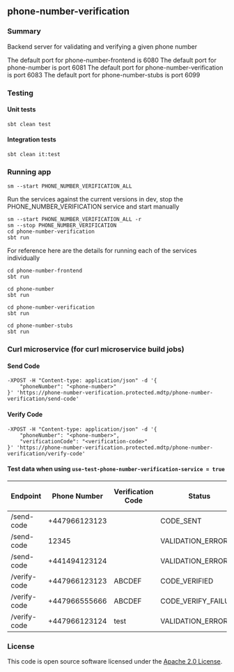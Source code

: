 ## phone-number-verification

### Summary

Backend server for validating and verifying a given phone number

The default port for phone-number-frontend is 6080
The default port for phone-number is port 6081
The default port for phone-number-verification is port 6083
The default port for phone-number-stubs is port 6099

### Testing

#### Unit tests

    sbt clean test

#### Integration tests

    sbt clean it:test

### Running app

    sm --start PHONE_NUMBER_VERIFICATION_ALL

Run the services against the current versions in dev, stop the PHONE_NUMBER_VERIFICATION service and start manually

    sm --start PHONE_NUMBER_VERIFICATION_ALL -r
    sm --stop PHONE_NUMBER_VERIFICATION
    cd phone-number-verification
    sbt run

For reference here are the details for running each of the services individually

    cd phone-number-frontend
    sbt run
 
    cd phone-number
    sbt run

    cd phone-number-verification
    sbt run

    cd phone-number-stubs
    sbt run

### Curl microservice (for curl microservice build jobs)

#### Send Code

    -XPOST -H "Content-type: application/json" -d '{
	    "phoneNumber": "<phone-number>"
    }' 'https://phone-number-verification.protected.mdtp/phone-number-verification/send-code'

#### Verify Code

    -XPOST -H "Content-type: application/json" -d '{
	    "phoneNumber": "<phone-number>",
        "verificationCode": "<verification-code>"
    }' 'https://phone-number-verification.protected.mdtp/phone-number-verification/verify-code'

#### Test data when using `use-test-phone-number-verification-service = true`

| Endpoint     | Phone Number  | Verification Code | Status              | HTTP Response Code |
|--------------|---------------|-------------------|---------------------|--------------------|
| /send-code   | +447966123123 |                   | CODE_SENT           | 200                |
| /send-code   | 12345         |                   | VALIDATION_ERROR    | 400                |
| /send-code   | +441494123124 |                   | VALIDATION_ERROR    | 400                |
| /verify-code | +447966123123 | ABCDEF            | CODE_VERIFIED       | 200                |
| /verify-code | +447966555666 | ABCDEF            | CODE_VERIFY_FAILURE | 404                |
| /verify-code | +447966123124 | test              | VALIDATION_ERROR    | 400                |

### License

This code is open source software licensed under
the [Apache 2.0 License]("http://www.apache.org/licenses/LICENSE-2.0.html").
